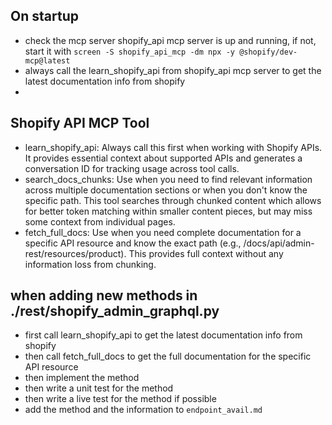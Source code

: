 ## On startup
- check the mcp server shopify_api mcp server is up and running, if not, start it with `screen -S shopify_api_mcp -dm npx -y @shopify/dev-mcp@latest`
- always call the learn_shopify_api from shopify_api mcp server to get the latest documentation info from shopify
- 
## Shopify API MCP Tool
- learn_shopify_api: Always call this first when working with Shopify APIs. It provides essential context about supported APIs and generates a conversation ID for tracking usage across tool calls.
- search_docs_chunks: Use when you need to find relevant information across multiple documentation sections or when you don't know the specific path. This tool searches through chunked content which allows for better token matching within smaller content pieces, but may miss some context from individual pages.
- fetch_full_docs: Use when you need complete documentation for a specific API resource and know the exact path (e.g., /docs/api/admin-rest/resources/product). This provides full context without any information loss from chunking.

## when adding new methods in ./rest/shopify_admin_graphql.py
- first call learn_shopify_api to get the latest documentation info from shopify
- then call fetch_full_docs to get the full documentation for the specific API resource
- then implement the method
- then write a unit test for the method
- then write a live test for the method if possible
- add the method and the information to `endpoint_avail.md`
